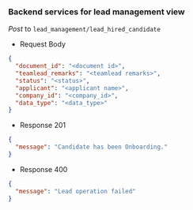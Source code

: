 ### Backend services for lead management view

_Post_ to `lead_management/lead_hired_candidate`

- Request Body

```json
{
  "document_id": "<document id>",
  "teamlead_remarks": "<teamlead remarks>",
  "status": "<status>",
  "applicant": "<applicant name>",
  "company_id": "<company_id>",
  "data_type": "<data_type>"
}
```

- Response 201

```json
{
  "message": "Candidate has been Onboarding."
}
```

- Response 400

```json
{
  "message": "Lead operation failed"
}
```
